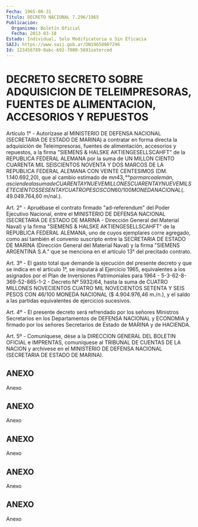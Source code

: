 ```yaml
---
Fecha: 1965-08-31
Título: DECRETO NACIONAL 7.296/1965
Publicación:
  Organismo: Boletín Oficial
  Fecha: 2013-03-18
Estado: Individual, Solo Modificatoria o Sin Eficacia
SAIJ: https://www.saij.gob.ar/DN19650007296
Id: 123456789-0abc-692-7000-5691soterced
---
```

# DECRETO SECRETO SOBRE ADQUISICION DE TELEIMPRESORAS, FUENTES DE ALIMENTACION, ACCESORIOS Y REPUESTOS

<a id="1"></a>
Artículo 1° - Autorízase al MINISTERIO DE DEFENSA NACIONAL (SECRETARIA DE ESTADO DE MARINA) a contratar en forma directa la adquisición de Teleimpresoras, fuentes de alimentación, accesorios y repuestos, a la firma "SIEMENS & HALSKE AKTIENGESELLSCAHFT" de la REPUBLICA FEDERAL ALEMANA por la suma de UN MILLON CIENTO CUARENTA MIL SEISCIENTOS NOVENTA Y DOS MARCOS DE LA REPUBLICA FEDERAL ALEMANA CON VEINTE CENTESIMOS (DM. 1.140.692,20), que al cambio estimado de m$n 43,°° por marco alemán, asciende a la suma de CUARENTA Y NUEVE MILLONES CUARENTA Y NUEVE MIL SETECIENTOS SESENTA Y CUATRO PESOS CON 60/100 MONEDA NACIONAL ($. 49.049.764,60 m/nal.).

<a id="2"></a>
Art. 2° - Apruébase el contrato firmado "ad-referendum" del Poder Ejecutivo Nacional, entre el MINISTERIO DE DEFENSA NACIONAL (SECRETARIA DE ESTADO DE MARINA - Dirección General del Material Naval) y la firma "SIEMENS & HALSKE AKTIENGESELLSCAHFT" de la REPUBLICA FEDERAL ALEMANA, uno de cuyos ejemplares corre agregado, como así también el convenio suscripto entre la SECRETARIA DE ESTADO DE MARINA (Dirección General del Material Naval) y la firma "SIEMENS ARGENTINA S.A." que se menciona en el artículo 13° del precitado contrato.

<a id="3"></a>
Art. 3º - El gasto total que demande la ejecución del presente decreto y que se indica en el artículo 1°, se imputará al Ejercicio 1965, equivalentes a los asignados por el Plan de Inversiones Patrimoniales para 1964 - 5-3-62-8-369-52-865-1-2 - Decreto Nº 5932/64, hasta la suma de CUATRO MILLONES NOVECIENTOS CUATRO MIL NOVECIENTOS SETENTA Y SEIS PESOS CON 46/100 MONEDA NACIONAL ($ 4.904.976,46 m./n.), y el saldo a las partidas equivalentes de ejercicios sucesivos.

<a id="4"></a>
Art. 4º - El presente decreto será refrendado por los señores Ministros Secretarios en los Departamentos de DEFENSA NACIONAL y ECONOMIA y firmado por los señores Secretarios de Estado de MARINA y de HACIENDA.

<a id="5"></a>
Art. 5º - Comuníquese, dése a la DIRECCION GENERAL DEL BOLETIN OFICIAL e IMPRENTAS, comuníquese al TRIBUNAL DE CUENTAS DE LA NACION y archívese en el MINISTERIO DE DEFENSA NACIONAL (SECRETARIA DE ESTADO DE MARINA).

## ANEXO

Anexo

## ANEXO

Anexo

## ANEXO

Anexo

## ANEXO

Anexo

## ANEXO

Anexo